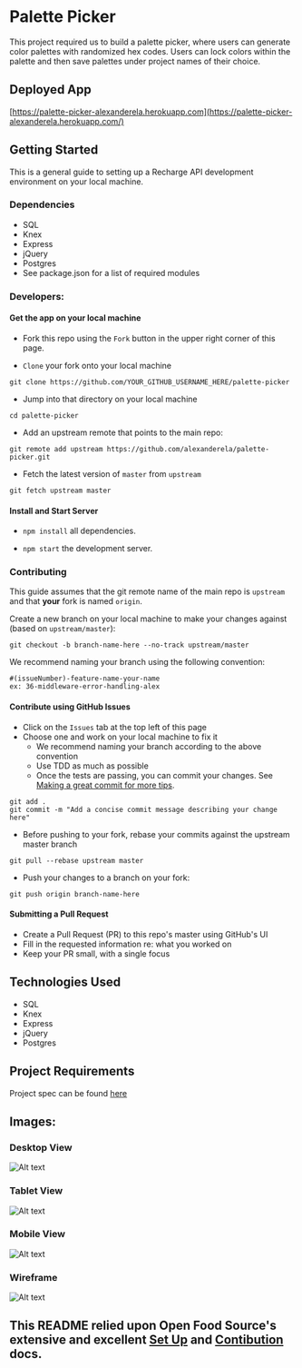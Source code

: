 # Palette Picker
This project required us to build a palette picker, where users can generate color palettes with randomized hex codes. Users can lock colors within the palette and then save palettes under project names of their choice.

## Deployed App
[https://palette-picker-alexanderela.herokuapp.com](https://palette-picker-alexanderela.herokuapp.com/)

## Getting Started
This is a general guide to setting up a Recharge API development environment on your local machine.

### Dependencies
* SQL
* Knex
* Express
* jQuery
* Postgres
* See package.json for a list of required modules

### Developers:
#### Get the app on your local machine
* Fork this repo using the `Fork` button in the upper right corner of this page.

* `Clone` your fork onto your local machine
```
git clone https://github.com/YOUR_GITHUB_USERNAME_HERE/palette-picker
```

* Jump into that directory on your local machine
```
cd palette-picker
```

* Add an upstream remote that points to the main repo:
```
git remote add upstream https://github.com/alexanderela/palette-picker.git
```

* Fetch the latest version of `master` from `upstream`
```
git fetch upstream master
```


#### Install and Start Server

* `npm install` all dependencies.

* `npm start` the development server.


### Contributing
This guide assumes that the git remote name of the main repo is `upstream` and that **your** fork is named `origin`.

Create a new branch on your local machine to make your changes against (based on `upstream/master`):
```
git checkout -b branch-name-here --no-track upstream/master
```
We recommend naming your branch using the following convention:
```
#(issueNumber)-feature-name-your-name
ex: 36-middleware-error-handling-alex
```

#### Contribute using GitHub Issues
* Click on the `Issues` tab at the top left of this page
* Choose one and work on your local machine to fix it  
  - We recommend naming your branch according to the above convention  
  - Use TDD as much as possible 
  - Once the tests are passing, you can commit your changes. See [Making a great commit for more tips](https://github.com/openfoodfoundation/openfoodnetwork/wiki/Making-a-great-commit).  
```
git add .
git commit -m "Add a concise commit message describing your change here"
```
  - Before pushing to your fork, rebase your commits against the upstream master branch
```
git pull --rebase upstream master
```
  - Push your changes to a branch on your fork:
```
git push origin branch-name-here
```

#### Submitting a Pull Request
* Create a Pull Request (PR) to this repo's master using GitHub's UI
* Fill in the requested information re: what you worked on
* Keep your PR small, with a single focus

## Technologies Used
- SQL
- Knex
- Express
- jQuery
- Postgres

## Project Requirements
Project spec can be found [here](http://frontend.turing.io/projects/palette-picker.html)

## Images:
### Desktop View
![Alt text](./public/assets/palette-picker-desktop.png "Desktop view")

### Tablet View
![Alt text](./public/assets/palette-picker-tablet.png "Tablet view")

### Mobile View
![Alt text](./public/assets/palette-picker-mobile.png "Mobile view")

### Wireframe
![Alt text](./public/assets/Palette_Picker_Wireframe.png "Wireframe")

## This README relied upon Open Food Source's extensive and excellent [Set Up](https://github.com/openfoodfoundation/openfoodnetwork/blob/master/GETTING_STARTED.md) and [Contibution](https://github.com/openfoodfoundation/openfoodnetwork/blob/master/CONTRIBUTING.md) docs.
